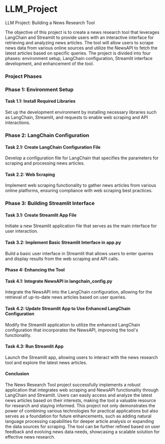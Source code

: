 # LLM_Project

LLM Project: Building a News Research Tool

The objective of this project is to create a news research tool that leverages LangChain and Streamlit to provide users with an interactive interface for retrieving and analyzing news articles. The tool will allow users to scrape news data from various online sources and utilize the NewsAPI to fetch the latest articles based on specific queries. The project is divided into four phases: environment setup, LangChain configuration, Streamlit interface development, and enhancement of the tool.

### Project Phases

### Phase 1: Environment Setup
#### Task 1.1: Install Required Libraries
Set up the development environment by installing necessary libraries such as LangChain, Streamlit, and requests to enable web scraping and API interactions.

### Phase 2: LangChain Configuration
#### Task 2.1: Create LangChain Configuration File
Develop a configuration file for LangChain that specifies the parameters for scraping and processing news articles.

#### Task 2.2: Web Scraping
Implement web scraping functionality to gather news articles from various online platforms, ensuring compliance with web scraping best practices.

### Phase 3: Building Streamlit Interface
#### Task 3.1: Create Streamlit App File
Initiate a new Streamlit application file that serves as the main interface for user interaction.

#### Task 3.2: Implement Basic Streamlit Interface in app.py
Build a basic user interface in Streamlit that allows users to enter queries and display results from the web scraping and API calls.

#### Phase 4: Enhancing the Tool
#### Task 4.1: Integrate NewsAPI in langchain_config.py
Integrate the NewsAPI into the LangChain configuration, allowing for the retrieval of up-to-date news articles based on user queries.

#### Task 4.2: Update Streamlit App to Use Enhanced LangChain Configuration
Modify the Streamlit application to utilize the enhanced LangChain configuration that incorporates the NewsAPI, improving the tool's functionality.

#### Task 4.3: Run Streamlit App

Launch the Streamlit app, allowing users to interact with the news research tool and explore the latest news articles.

#### Conclusion
The News Research Tool project successfully implements a robust application that integrates web scraping and NewsAPI functionality through LangChain and Streamlit. Users can easily access and analyze the latest news articles based on their interests, making the tool a valuable resource for research and staying informed. This project not only demonstrates the power of combining various technologies for practical applications but also serves as a foundation for future enhancements, such as adding natural language processing capabilities for deeper article analysis or expanding the data sources for scraping. The tool can be further refined based on user feedback and evolving news data needs, showcasing a scalable solution for effective news research.
